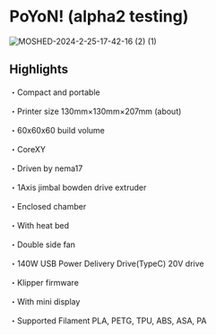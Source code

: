 # PoYoN! (alpha2 testing) 

![MOSHED-2024-2-25-17-42-16 (2) (1)](https://github.com/Nekozombie666/XoYoN/assets/54419831/70c9d10b-7c93-4e56-97a3-2a0bf6d4cafd)


## Highlights
・Compact and portable

・Printer size 130mm×130mm×207mm (about)

・60x60x60 build volume

・CoreXY 

・Driven by nema17

・1Axis jimbal bowden drive extruder

・Enclosed chamber

・With heat bed

・Double side fan

・140W USB Power Delivery Drive(TypeC) 20V drive

・Klipper firmware

・With mini display

・Supported Filament PLA, PETG, TPU, ABS, ASA, PA
